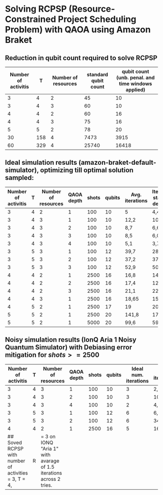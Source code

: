 # Solving RCPSP (Resource-Constrained Project Scheduling Problem) with QAOA using Amazon Braket
## Reduction in qubit count required to solve RCPSP
| Number of activitis | T   | Number of resources | standard qubit count | qubit count (unb. penal. and time windows applied) |
|---------------------|-----|---------------------|----------------------|----------------------------------------------------|
| 3                   | 4   | 2                   | 45                   | 10                                                 |
| 3                   | 4   | 3                   | 60                   | 10                                                 |
| 4                   | 4   | 2                   | 60                   | 16                                                 |
| 4                   | 4   | 3                   | 75                   | 16                                                 |
| 5                   | 5   | 2                   | 78                   | 20                                                 |
| 30                  | 158 | 4                   | 7473                 | 3915                                               |
| 60                  | 329 | 4                   | 25740                | 16418                                              |
## Ideal simulation results (amazon-braket-default-simulator), optimizing till optimal solution sampled:
| Number of activitis | T | Number of resources | QAOA depth | shots | qubits      | Avg. iterations | Iterations standard deviation |
|---------------------|---|---------------------|------------|-------|-------------|-----------------|-------------------------------|
| 3                   | 4 | 2                   | 1          | 100   | 10          | 5               | 4,4                           |
| 3                   | 4 | 3                   | 1          | 100   | 10          | 12,2            | 10,6                          |
| 3                   | 4 | 3                   | 2          | 100   | 10          | 8,7             | 6,6                           |
| 3                   | 4 | 3                   | 3          | 100   | 10          | 8,5             | 6,05                          |
| 3                   | 4 | 3                   | 4          | 100   | 10          | 5,1             | 3,7                           |
| 3                   | 5 | 3                   | 1          | 100   | 12          | 39,7            | 28,73                         |
| 3                   | 5 | 3                   | 2          | 100   | 12          | 37,2            | 37,8                          |
| 3                   | 5 | 3                   | 3          | 100   | 12          | 52,9            | 50,9                          |
| 4                   | 4 | 2                   | 1          | 2500  | 16          | 16,8            | 14,14                         |
| 4                   | 4 | 2                   | 2          | 2500  | 16          | 17,4            | 12,53                         |
| 4                   | 4 | 2                   | 3          | 2500  | 16          | 21,1            | 22,03                         |
| 4                   | 4 | 3                   | 1          | 2500  | 16          | 18,65           | 15,65                         |
| 4                   | 5 | 2                   | 1          | 2500  | 17          | 19              | 20,6                          |
| 5                   | 5 | 2                   | 1          | 2500  | 20          | 141,8           | 174,02                        |
| 5                   | 5 | 2                   | 1          | 5000  | 20          | 99,6            | 59,65                         |
## Noisy simulation results (IonQ Aria 1 Noisy Quantum Simulator) with Debiasing error mitigation for $shots>=2500$
| Number of activitis | T | Number of resources | QAOA depth | shots | qubits      | Ideal num. iterations | Avg. iterations | Iterations standard deviation |
|---------------------|---|---------------------|------------|-------|-------------|-----------------------|-----------------|-------------------------------|
| 3                   | 4 | 3                   | 1          | 100   | 10          | 3                     | 2,7             | 1,9                           |
| 3                   | 4 | 3                   | 2          | 100   | 10          | 3                     | 10,9            | 7,36                          |
| 3                   | 4 | 3                   | 4          | 100   | 10          | 2                     | 4,6             | 2,65                          |
| 3                   | 5 | 3                   | 1          | 100   | 12          | 6                     | 6,8             | 2,03                          |
| 3                   | 5 | 3                   | 2          | 100   | 12          | 6                     | 34,4            | 39,9                          |
| 4                   | 4 | 2                   | 1          | 2500  | 16          | 5                     | 16,4            | 7,9                           |
## Soved RCPSP with number of activities = 3, T = 4, |R| = 3 on IONQ "Aria 1" with avarage of 1.5 iterations across 2 tries.
